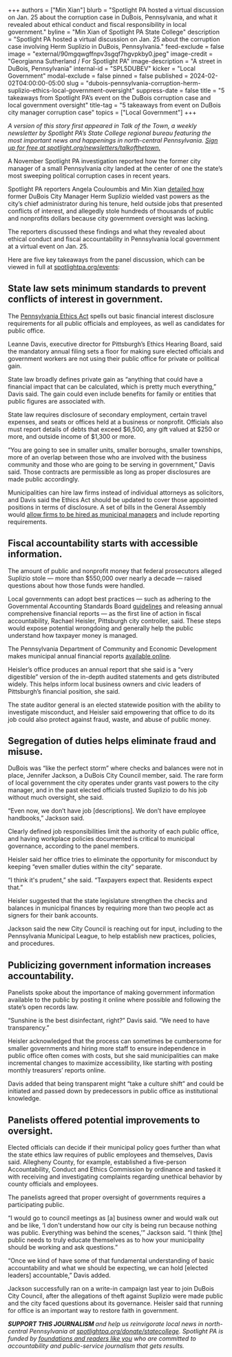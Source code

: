 +++
authors = ["Min Xian"]
blurb = "Spotlight PA hosted a virtual discussion on Jan. 25 about the corruption case in DuBois, Pennsylvania, and what it revealed about ethical conduct and fiscal responsibility in local government."
byline = "Min Xian of Spotlight PA State College"
description = "Spotlight PA hosted a virtual discussion on Jan. 25 about the corruption case involving Herm Suplizio in DuBois, Pennsylvania."
feed-exclude = false
image = "external/90mgqwgffnpv3sgqf7hgvpkby0.jpeg"
image-credit = "Georgianna Sutherland / For Spotlight PA"
image-description = "A street in DuBois, Pennsylvania"
internal-id = "SPL5DUBEV"
kicker = "Local Government"
modal-exclude = false
pinned = false
published = 2024-02-02T04:00:00-05:00
slug = "dubois-pennsylvania-corruption-herm-suplizio-ethics-local-government-oversight"
suppress-date = false
title = "5 takeaways from Spotlight PA’s event on the DuBois corruption case and local government oversight"
title-tag = "5 takeaways from event on DuBois city manager corruption case"
topics = ["Local Government"]
+++

<em>A version of this story first appeared in Talk of the Town, a weekly newsletter by Spotlight PA’s State College regional bureau featuring the most important news and happenings in north-central Pennsylvania. </em><a href="https://www.spotlightpa.org/newsletters/talkofthetown"><em>Sign up for free at spotlight.org/newsletters/talkofthetown.</em></a><em></em>

A November Spotlight PA investigation reported how the former city manager of a small Pennsylvania city landed at the center of one the state’s most sweeping political corruption cases in recent years.

Spotlight PA reporters Angela Couloumbis and Min Xian <a href="https://www.spotlightpa.org/statecollege/2023/11/dubois-pennsylvania-herm-suplizio-fraud-corruption-attorney-general/">detailed how</a> former DuBois City Manager Herm Suplizio wielded vast powers as the city’s chief administrator during his tenure, held outside jobs that presented conflicts of interest, and allegedly stole hundreds of thousands of public and nonprofits dollars because city government oversight was lacking.

The reporters discussed these findings and what they revealed about ethical conduct and fiscal accountability in Pennsylvania local government at a virtual event on Jan. 25.

Here are five key takeaways from the panel discussion, which can be viewed in full at <a href="https://www.spotlightpa.org/news/2024/01/dubois-pennsylvania-herm-suplizio-corruption-event/">spotlightpa.org/events</a>:

<script src="https://www.spotlightpa.org/embed.js" async></script><div data-spl-embed-version="1" data-spl-src="https://www.spotlightpa.org/embeds/newsletter/?cta=Sign%20up%20for%20our%20new%20regional%20newsletter%2C%20%3Cb%3ETalk%20of%20the%20Town%3C%2Fb%3E%2C%20and%20get%20all%20the%20news%20and%20notes%20from%20State%20College%20and%20north-central%20PA.&button=Sign%20Up%20Now&preselect=state_college&eyebrow=DON'T%20MISS%20A%20BEAT"></div>

## State law sets minimum standards to prevent conflicts of interest in government.

The <a href="https://www.ethics.pa.gov/Ethics-Act/Pages/default.aspx">Pennsylvania Ethics Act</a> spells out basic financial interest disclosure requirements for all public officials and employees, as well as candidates for public office.

Leanne Davis, executive director for Pittsburgh’s Ethics Hearing Board, said the mandatory annual filing sets a floor for making sure elected officials and government workers are not using their public office for private or political gain.

State law broadly defines private gain as “anything that could have a financial impact that can be calculated, which is pretty much everything,” Davis said. The gain could even include benefits for family or entities that public figures are associated with.

State law requires disclosure of secondary employment, certain travel expenses, and seats or offices held at a business or nonprofit. Officials also must report details of debts that exceed $6,500, any gift valued at $250 or more, and outside income of $1,300 or more.

“You are going to see in smaller units, smaller boroughs, smaller townships, more of an overlap between those who are involved with the business community and those who are going to be serving in government,” Davis said. Those contracts are permissible as long as proper disclosures are made public accordingly.

Municipalities can hire law firms instead of individual attorneys as solicitors, and Davis said the Ethics Act should be updated to cover those appointed positions in terms of disclosure. A set of bills in the General Assembly would <a href="https://www.spotlightpa.org/statecollege/2023/08/pennsylvania-legislature-local-government-management/">allow firms to be hired as municipal managers</a> and include reporting requirements.

## Fiscal accountability starts with accessible information.

The amount of public and nonprofit money that federal prosecutors alleged Suplizio stole — more than $550,000 over nearly a decade — raised questions about how those funds were handled.

Local governments can adopt best practices — such as adhering to the Governmental Accounting Standards Board <a href="https://gasb.org/standards">guidelines</a> and releasing annual comprehensive financial reports — as the first line of action in fiscal accountability, Rachael Heisler, Pittsburgh city controller, said. These steps would expose potential wrongdoing and generally help the public understand how taxpayer money is managed.

The Pennsylvania Department of Community and Economic Development makes municipal annual financial reports <a href="https://web.archive.org/20240114232308/https://munstats.pa.gov/Reports/ReportInformation2.aspx?report=mAfrForm">available online</a>.

Heisler’s office produces an annual report that she said is a “very digestible” version of the in-depth audited statements and gets distributed widely. This helps inform local business owners and civic leaders of Pittsburgh’s financial position, she said.

The state auditor general is an elected statewide position with the ability to investigate misconduct, and Heisler said empowering that office to do its job could also protect against fraud, waste, and abuse of public money.

## Segregation of duties helps eliminate fraud and misuse.

DuBois was “like the perfect storm” where checks and balances were not in place, Jennifer Jackson, a DuBois City Council member, said. The rare form of local government the city operates under grants vast powers to the city manager, and in the past elected officials trusted Suplizio to do his job without much oversight, she said.

“Even now, we don’t have job \[descriptions\]. We don’t have employee handbooks,” Jackson said.

Clearly defined job responsibilities limit the authority of each public office, and having workplace policies documented is critical to municipal governance, according to the panel members.

Heisler said her office tries to eliminate the opportunity for misconduct by keeping “even smaller duties within the city” separate.

“I think it&#39;s prudent,” she said. “Taxpayers expect that. Residents expect that.”

Heisler suggested that the state legislature strengthen the checks and balances in municipal finances by requiring more than two people act as signers for their bank accounts.

Jackson said the new City Council is reaching out for input, including to the Pennsylvania Municipal League, to help establish new practices, policies, and procedures.

## Publicizing government information increases accountability.

Panelists spoke about the importance of making government information available to the public by posting it online where possible and following the state’s open records law.

“Sunshine is the best disinfectant, right?” Davis said. “We need to have transparency.”

Heisler acknowledged that the process can sometimes be cumbersome for smaller governments and hiring more staff to ensure independence in public office often comes with costs, but she said municipalities can make incremental changes to maximize accessibility, like starting with posting monthly treasurers’ reports online.

Davis added that being transparent might “take a culture shift” and could be initiated and passed down by predecessors in public office as institutional knowledge.

<script src="https://www.spotlightpa.org/embed.js" async></script><div data-spl-embed-version="1" data-spl-src="https://www.spotlightpa.org/embeds/donate/"></div>

## Panelists offered potential improvements to oversight.

Elected officials can decide if their municipal policy goes further than what the state ethics law requires of public employees and themselves, Davis said. Allegheny County, for example, established a five-person Accountability, Conduct and Ethics Commission by ordinance and tasked it with receiving and investigating complaints regarding unethical behavior by county officials and employees.

The panelists agreed that proper oversight of governments requires a participating public.

“I would go to council meetings as \[a\] business owner and would walk out and be like, ‘I don&#39;t understand how our city is being run because nothing was public. Everything was behind the scenes,’” Jackson said. “I think \[the\] public needs to truly educate themselves as to how your municipality should be working and ask questions.”

“Once we kind of have some of that fundamental understanding of basic accountability and what we should be expecting, we can hold \[elected leaders\] accountable,” Davis added.

Jackson successfully ran on a write-in campaign last year to join DuBois City Council, after the allegations of theft against Suplizio were made public and the city faced questions about its governance. Heisler said that running for office is an important way to restore faith in government.

<strong><em>SUPPORT THIS JOURNALISM </em></strong><em>and help us reinvigorate local news in north-central Pennsylvania at </em><a href="https://www.spotlightpa.org/donate/statecollege"><em>spotlightpa.org/donate/statecollege</em></a><em>. Spotlight PA is funded by </em><a href="https://www.spotlightpa.org/support"><em>foundations and readers like you</em></a><em> who are committed to accountability and public-service journalism that gets results.</em>

